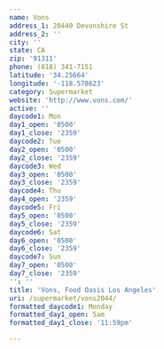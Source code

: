 ```yaml
---
name: Vons
address_1: 20440 Devonshire St
address_2: ''
city: ''
state: CA
zip: '91311'
phone: (818) 341-7151
latitude: '34.25664'
longitude: '-118.578623'
category: Supermarket
website: 'http://www.vons.com/'
active: ''
daycode1: Mon
day1_open: '0500'
day1_close: '2359'
daycode2: Tue
day2_open: '0500'
day2_close: '2359'
daycode3: Wed
day3_open: '0500'
day3_close: '2359'
daycode4: Thu
day4_open: '2359'
daycode5: Fri
day5_open: '0500'
day5_close: '2359'
daycode6: Sat
day6_open: '0500'
day6_close: '2359'
daycode7: Sun
day7_open: '0500'
day7_close: '2359'
'': ''
title: 'Vons, Food Oasis Los Angeles'
uri: /supermarket/vons2044/
formatted_daycode1: Monday
formatted_day1_open: 5am
formatted_day1_close: '11:59pm'

---
```

